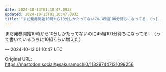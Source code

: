 ```yaml
---
date: 2024-10-13T01:10:47.093Z
updated: 2024-10-13T01:10:47.093Z
title: "まだ発券開始10時から10分しかたってないのに45組100分待ちになってる…（っ[...]"
---
```


<p>まだ発券開始10時から10分しかたってないのに45組100分待ちになってる…（って書いているうちに10組くらい増えた）</p>

&mdash; 2024-10-13 01:10:47 UTC

Original URL: https://mastodon.social/@sakuramochi0/113297447131099256

